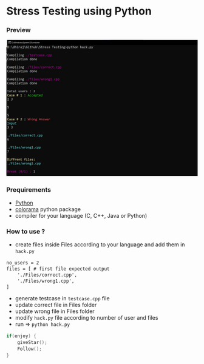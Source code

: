 # Stress Testing using Python

### Preview 
![previw](preview.jpg)

### Prequirements
- [Python](https://www.python.org/)
- [colorama](https://pypi.org/project/colorama/) python package
- compiler for your language (C, C++, Java or Python)

### How to use ?
- create files inside Files according to your language and add them in `hack.py`
```
no_users = 2
files = [ # first file expected output
    './Files/correct.cpp',
    './Files/wrong1.cpp',
]
```
- generate testcase in `testcase.cpp` file
- update correct file in Files folder
- update wrong file in Files folder
- modify `hack.py` file according to number of user and files
- run => `python hack.py`

```c++
if(enjoy) {
    giveStar();
    Follow();
}
```
